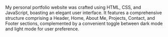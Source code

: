 My personal portfolio website was crafted using HTML, CSS, and JavaScript, boasting an elegant user interface. It features a comprehensive structure comprising a Header, Home, About Me, Projects, Contact, and Footer sections, complemented by a convenient toggle between dark mode and light mode for user preference.
